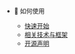 * &#xe696; 如何使用

  * [<span class="icon-startup-rocket"/> 快速开始](/zh-cn/QuickStart.md)
  * [<span class="icon-huxiangguanzhu"/> 相关技术与框架](/zh-cn/Related.md)
  * [<span class="icon-app-nodate"/> 开源声明](/zh-cn/Licenses.md)
